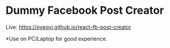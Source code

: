 # Dummy Facebook Post Creator

Live: https://oyeovi.github.io/react-fb-post-creator

\*Use on PC/Laptop for good experience.
